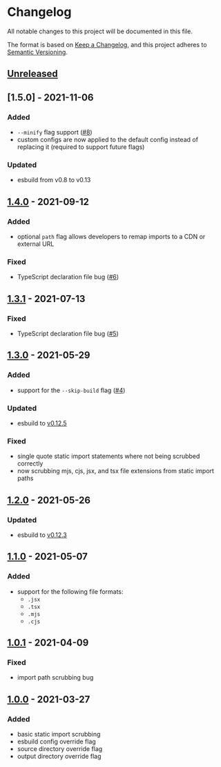 # Changelog

All notable changes to this project will be documented in this file.

The format is based on [Keep a Changelog](https://keepachangelog.com/en/1.0.0/),
and this project adheres to [Semantic Versioning](https://semver.org/spec/v2.0.0.html).

## [Unreleased]

## [1.5.0] - 2021-11-06

### Added

- `--minify` flag support ([#8](https://github.com/codewithkyle/twist/issues/8))
- custom configs are now applied to the default config instead of replacing it (required to support future flags)

### Updated

- esbuild from v0.8 to v0.13

## [1.4.0] - 2021-09-12

### Added

- optional `path` flag allows developers to remap imports to a CDN or external URL

### Fixed

- TypeScript declaration file bug ([#6](https://github.com/codewithkyle/twist/issues/6))

## [1.3.1] - 2021-07-13

### Fixed

- TypeScript declaration file bug ([#5](https://github.com/codewithkyle/twist/issues/5))

## [1.3.0] - 2021-05-29

### Added

- support for the `--skip-build` flag ([#4](https://github.com/codewithkyle/twist/issues/4))

### Updated

- esbuild to [v0.12.5](https://github.com/evanw/esbuild/releases/tag/v0.12.5)

### Fixed

- single quote static import statements where not being scrubbed correctly
- now scrubbing mjs, cjs, jsx, and tsx file extensions from static import paths

## [1.2.0] - 2021-05-26

### Updated

- esbuild to [v0.12.3](https://github.com/evanw/esbuild/releases/tag/v0.12.3)

## [1.1.0] - 2021-05-07

### Added

- support for the following file formats:
    - `.jsx`
    - `.tsx`
    - `.mjs`
    - `.cjs`

## [1.0.1] - 2021-04-09

### Fixed

- import path scrubbing bug

## [1.0.0] - 2021-03-27

### Added

- basic static import scrubbing
- esbuild config override flag
- source directory override flag
- output directory override flag

[unreleased]: https://github.com/codewithkyle/twist/compare/v1.4.0...HEAD
[1.4.0]: https://github.com/codewithkyle/twist/compare/v1.3.1...v1.4.0
[1.3.1]: https://github.com/codewithkyle/twist/compare/v1.3.0...v1.3.1
[1.3.0]: https://github.com/codewithkyle/twist/compare/v1.2.0...v1.3.0
[1.2.0]: https://github.com/codewithkyle/twist/compare/v1.1.0...v1.2.0
[1.1.0]: https://github.com/codewithkyle/twist/compare/v1.0.1...v1.1.0
[1.0.1]: https://github.com/codewithkyle/twist/compare/v1.0.0...v1.0.1
[1.0.0]: https://github.com/codewithkyle/twist/releases/tag/v1.0.0

